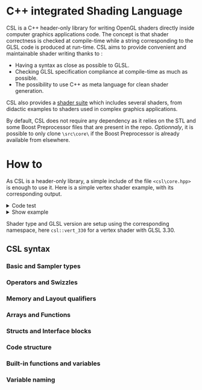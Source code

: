 # C++ integrated Shading Language

CSL is a C++ header-only library for writing OpenGL shaders directly inside computer graphics applications code. The concept is that shader correctness is checked at compile-time while a string corresponding to the GLSL code is produced at run-time. CSL aims to provide convenient and maintainable shader writing thanks to :

+ Having a syntax as close as possible to GLSL.
+ Checking GLSL specification compliance at compile-time as much as possible.
+ The possibility to use C++ as meta language for clean shader generation.

CSL also provides a [shader suite](https://github.com/thonatt/CSL/tree/master/src/shader_suite) which includes several shaders, from didactic examples to shaders used in complex graphics applications.

By default, CSL does not require any dependency as it relies on the STL and some Boost Preprocessor files that are present in the repo. *Optionnaly*, it is possible to only clone `\src\core\` if the Boost Preprocessor is already available from elsewhere.

# How to

As CSL is a header-only library, a simple include of the file `<csl\core.hpp>` is enough to use it. Here is a simple vertex shader example, with its corresponding output.

<details>
    <summary>Code test</summary>
  
  ```cpp
#include <csl/core.hpp>
#include <iostream>

int main() {
      using namespace csl::vert_330;  
      Shader shader;

      In<vec3, Layout<Location<0>> position;

      shader.main([&]{
            gl_Position = vec4(position, 1.0);
      });

      std::cout << shader.str() << std::endl;
}
```
</details>

<details>
    <summary>Show example</summary>
<table>
  <tr>
    <th>Code</th>
    <th>Output</th> 
  </tr>
  <tr>
    <td>
        
  ```cpp
#include <csl/core.hpp>
#include <iostream>

int main() {
      using namespace csl::vert_330;  
      Shader shader;

      In<vec3, Layout<Location<0>> position;

      shader.main([&]{
            gl_Position = vec4(position, 1.0);
      });

      std::cout << shader.str() << std::endl;
}
```
   </td>
    <td>
  
```cpp
   #version 330

   layout(location = 0) in vec3 position;

   void main()
   {
      gl_Position = vec4(position, 1.0);
   }
```
   </td> 
  </tr>
</table>
</details>

Shader type and GLSL version are setup using the corresponding namespace, here `csl::vert_330` for a vertex shader with GLSL 3.30.

## CSL syntax

### Basic and Sampler types

### Operators and Swizzles

### Memory and Layout qualifiers

### Arrays and Functions

### Structs and Interface blocks

### Code structure

### Built-in functions and variables

### Variable naming

